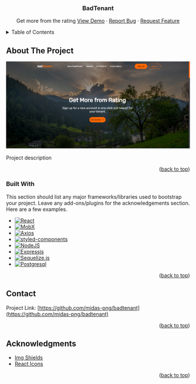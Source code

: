 <a name="readme-top"></a>

<!-- PROJECT LOGO -->
<div align="center">
  <h3 align="center">BadTenant</h3>
  <p align="center">
    Get more from the rating
    <a href="https://github.com/midas-png/badtenant/">View Demo</a>
    ·
    <a href="https://github.com/midas-png/badtenant/issues">Report Bug</a>
    ·
    <a href="https://github.com/midas-png/badtenant/issues">Request Feature</a>
  </p>
</div>



<!-- TABLE OF CONTENTS -->
<details>
  <summary>Table of Contents</summary>
  <ol>
    <li>
      <a href="#about-the-project">About The Project</a>
      <ul>
        <li><a href="#built-with">Built With</a></li>
      </ul>
    </li>
    <li><a href="#contact">Contact</a></li>
    <li><a href="#acknowledgments">Acknowledgments</a></li>
  </ol>
</details>



<!-- ABOUT THE PROJECT -->
## About The Project

[![Product Name Screen Shot][product-screenshot]](https://example.com)

Project description

<p align="right">(<a href="#readme-top">back to top</a>)</p>



### Built With

This section should list any major frameworks/libraries used to bootstrap your project. Leave any add-ons/plugins for the acknowledgements section. Here are a few examples.

* [![React][React.js]][React-url]
* [![MobX][MobX]][MobX-url]
* [![Axios][axios]][axios-url]
* [![styled-components][styled-components]][styled-components-url]
* [![NodeJS][NodeJS]][NodeJS-url]
* [![Expressjs][express]][express-url]
* [![Sequelize.js][sequelize]][sequelize-url]
* [![Postgresql][postgresql]][postgresql-url]

<p align="right">(<a href="#readme-top">back to top</a>)</p>

<!-- CONTACT -->
## Contact

Project Link: [https://github.com/midas-png/badtenant](https://github.com/midas-png/badtenant)

<p align="right">(<a href="#readme-top">back to top</a>)</p>

<!-- ACKNOWLEDGMENTS -->
## Acknowledgments

* [Img Shields](https://shields.io)
* [React Icons](https://react-icons.github.io/react-icons/search)

<p align="right">(<a href="#readme-top">back to top</a>)</p>

<!-- MARKDOWN LINKS & IMAGES -->
<!-- https://www.markdownguide.org/basic-syntax/#reference-style-links -->
[product-screenshot]: assets/README_hero.png
[React.js]: https://img.shields.io/badge/React-20232A?style=for-the-badge&logo=react&logoColor=61DAFB
[React-url]: https://reactjs.org/
[MobX]: https://img.shields.io/badge/MobX-orange?style=for-the-badge&logo=mobx&logoColor=white
[MobX-url]: https://mobx.js.org/README.html
[axios]: https://img.shields.io/badge/axios-A435F0?style=for-the-badge&logo=axios&logoColor=white
[axios-url]: https://axios-http.com/docs/intro
[styled-components]: https://img.shields.io/badge/styled—components-DB7093?style=for-the-badge&logo=styled-components&logoColor=white
[styled-components-url]: https://styled-components.com/
[NodeJS]: https://img.shields.io/badge/node-6DA55F?style=for-the-badge&logo=nodedotjs&logoColor=white
[NodeJS-url]: https://nodejs.org/en/
[express]: https://img.shields.io/badge/express-%23404d59?style=for-the-badge&logo=express&logoColor=2361DAFB
[express-url]: https://nodejs.org/en/
[sequelize]: https://img.shields.io/badge/sequelize-52B0E7?style=for-the-badge&logo=sequelize&logoColor=white
[sequelize-url]: https://sequelize.org/
[postgresql]: https://img.shields.io/badge/postgresql-%23316192?style=for-the-badge&logo=postgresql&logoColor=white
[postgresql-url]: https://www.postgresql.org/
